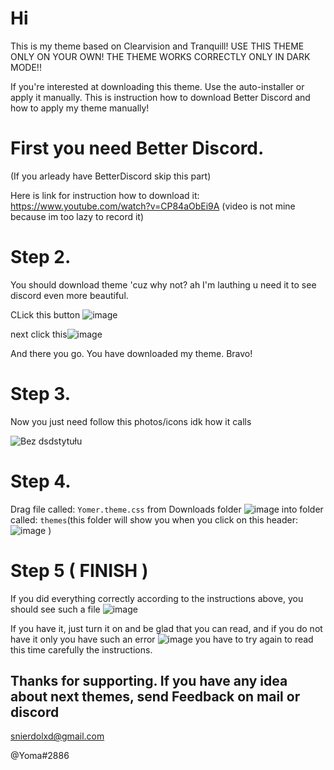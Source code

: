 # Hi
This is my theme based on Clearvision and Tranquill!
USE THIS THEME ONLY ON YOUR OWN!
THE THEME WORKS CORRECTLY ONLY IN DARK MODE!!

If you're interested at downloading this theme. Use the auto-installer or apply it manually. This is instruction how to download Better Discord and how to apply my theme manually!


# First you need Better Discord. 
(If you arleady have BetterDiscord skip this part)

Here is link for instruction how to download it: https://www.youtube.com/watch?v=CP84aObEi9A
(video is not mine because im too lazy to record it)


# Step 2.
You should download theme 'cuz why not? ah I'm lauthing u need it to see discord even more beautiful.

CLick this button
![image](https://user-images.githubusercontent.com/77973702/149636140-25b70e3b-d29e-4ff3-8480-b7e22f8acf06.png)

next click this![image](https://user-images.githubusercontent.com/77973702/149636165-f31a3e6f-091b-4bca-a378-716edbb89171.png)

And there you go. You have downloaded my theme. Bravo!

# Step 3.
Now you just need follow this photos/icons idk how it calls

![Bez dsdstytułu](https://user-images.githubusercontent.com/77973702/149636308-c9a8c388-8a61-4aae-8bc7-55ff14ce675a.png)

# Step 4.
Drag file called: `Yomer.theme.css` from Downloads folder ![image](https://user-images.githubusercontent.com/77973702/149636380-0ed7b7f5-ac57-4851-8098-70a72b0d1c1e.png) into folder called: `themes`(this folder will show you when you click on this header: ![image](https://user-images.githubusercontent.com/77973702/149636444-b830ccae-c03d-47bb-89f7-30c556a9d4af.png)
)

# Step 5 ( FINISH )
If you did everything correctly according to the instructions above, you should see such a file ![image](https://user-images.githubusercontent.com/77973702/149636523-54029485-18a6-432c-8e47-d238fa899efc.png)

If you have it, just turn it on and be glad that you can read, and if you do not have it only you have such an error ![image](https://user-images.githubusercontent.com/77973702/149636895-5f3b4ca4-07b0-4ebf-89e5-61f3294334b6.png)
 you have to try again to read this time carefully the instructions.
 
 ## Thanks for supporting. If you have any idea about next themes, send Feedback on mail or discord
snierdolxd@gmail.com
 
 @Yoma#2886
